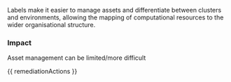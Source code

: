
Labels make it easier to manage assets and differentiate between clusters and environments, allowing the mapping of computational resources to the wider organisational structure.

### Impact
Asset management can be limited/more difficult

<!-- DO NOT CHANGE -->
{{ remediationActions }}

